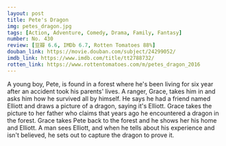 ```yaml
---
layout: post 
title: Pete's Dragon
img: petes_dragon.jpg
tags: [Action, Adventure, Comedy, Drama, Family, Fantasy]
number: No. 430
review: [豆瓣 6.6, IMDb 6.7, Rotten Tomatoes 88%]
douban_link: https://movie.douban.com/subject/24299052/
imdb_link: https://www.imdb.com/title/tt2788732/
rotten_link: https://www.rottentomatoes.com/m/petes_dragon_2016
---
```


A young boy, Pete, is found in a forest where he's been living for six year after an accident took his parents' lives. A ranger, Grace, takes him in and asks him how he survived all by himself. He says he had a friend named Elliott and draws a picture of a dragon, saying it's Elliott. Grace takes the picture to her father who claims that years ago he encountered a dragon in the forest. Grace takes Pete back to the forest and he shows her his home and Elliott. A man sees Elliott, and when he tells about his experience and isn't believed, he sets out to capture the dragon to prove it.